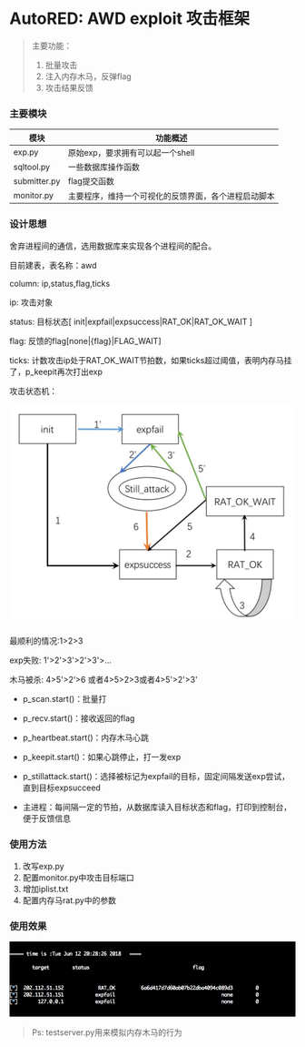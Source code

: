 # AutoRED: AWD exploit 攻击框架

> 主要功能：
>
> 1. 批量攻击
> 2. 注入内存木马，反弹flag
> 3. 攻击结果反馈





### 主要模块

| 模块         | 功能概述                                             |
| ------------ | ---------------------------------------------------- |
| exp.py       | 原始exp，要求拥有可以起一个shell                     |
| sqltool.py   | 一些数据库操作函数                                   |
| submitter.py | flag提交函数                                         |
| monitor.py   | 主要程序，维持一个可视化的反馈界面，各个进程启动脚本 |





### 设计思想

舍弃进程间的通信，选用数据库来实现各个进程间的配合。

目前建表，表名称：awd

column: ip,status,flag,ticks



ip:		攻击对象

status:	目标状态[ init|expfail|expsuccess|RAT_OK|RAT_OK_WAIT ]

flag:	反馈的flag[none|{flag}|FLAG_WAIT]

ticks:	计数攻击ip处于RAT_OK_WAIT节拍数，如果ticks超过阈值，表明内存马挂了，p_keepit再次打出exp



攻击状态机：

![avatar](./flow.jpg)

最顺利的情况:1>2>3

exp失败: 1'>2'>3'>2'>3'>...

木马被杀: 4>5'>2‘>6 或者4>5>2>3或者4>5'>2'>3'



* p_scan.start()：批量打
* p_recv.start()：接收返回的flag
* p_heartbeat.start()：内存木马心跳

* p_keepit.start()：如果心跳停止，打一发exp

* p_stillattack.start()：选择被标记为expfail的目标，固定间隔发送exp尝试，直到目标expsucceed
* 主进程：每间隔一定的节拍，从数据库读入目标状态和flag，打印到控制台，便于反馈信息





### 使用方法

1. 改写exp.py
2. 配置monitor.py中攻击目标端口
3. 增加iplist.txt
4. 配置内存马rat.py中的参数





### 使用效果

![avatar](./screen.jpg)



> Ps: testserver.py用来模拟内存木马的行为









